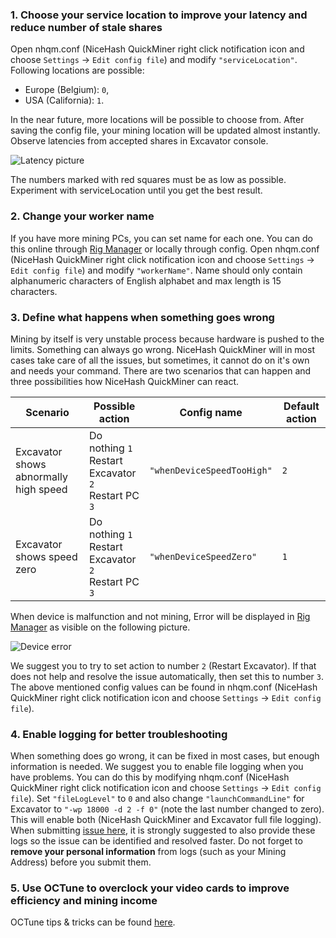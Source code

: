 ### 1. Choose your service location to improve your latency and reduce number of stale shares

Open nhqm.conf (NiceHash QuickMiner right click notification icon and choose `Settings` -> `Edit config file`) and modify `"serviceLocation"`. Following locations are possible:
* Europe (Belgium): `0`,
* USA (California): `1`.

In the near future, more locations will be possible to choose from. After saving the config file, your mining location will be updated almost instantly. Observe latencies from accepted shares in Excavator console.

![Latency picture](https://github.com/nicehash/NiceHashQuickMiner/blob/main/images/latency.png?raw=true)

The numbers marked with red squares must be as low as possible. Experiment with serviceLocation until you get the best result.

### 2. Change your worker name

If you have more mining PCs, you can set name for each one. You can do this online through [Rig Manager](https://www.nicehash.com/my/mining/rigs) or locally through config. Open nhqm.conf (NiceHash QuickMiner right click notification icon and choose `Settings` -> `Edit config file`) and modify `"workerName"`. Name should only contain alphanumeric characters of English alphabet and max length is 15 characters.

### 3. Define what happens when something goes wrong

Mining by itself is very unstable process because hardware is pushed to the limits. Something can always go wrong. NiceHash QuickMiner will in most cases take care of all the issues, but sometimes, it cannot do on it's own and needs your command. There are two scenarios that can happen and three possibilities how NiceHash QuickMiner can react.

Scenario | Possible action | Config name | Default action
---------|-----------------|-------------|---------------
Excavator shows abnormally high speed | Do nothing `1`<br>Restart Excavator `2`<br>Restart PC `3` | `"whenDeviceSpeedTooHigh"` | `2`
Excavator shows speed zero | Do nothing `1`<br>Restart Excavator `2`<br>Restart PC `3` | `"whenDeviceSpeedZero"` | `1`

When device is malfunction and not mining, Error will be displayed in [Rig Manager](https://www.nicehash.com/my/mining/rigs) as visible on the following picture.

![Device error](https://github.com/nicehash/NiceHashQuickMiner/blob/main/images/error.png?raw=true)

We suggest you to try to set action to number `2` (Restart Excavator). If that does not help and resolve the issue automatically, then set this to number `3`.  The above mentioned config values can be found in nhqm.conf (NiceHash QuickMiner right click notification icon and choose `Settings` -> `Edit config file`).

### 4. Enable logging for better troubleshooting

When something does go wrong, it can be fixed in most cases, but enough information is needed. We suggest you to enable file logging when you have problems. You can do this by modifying nhqm.conf (NiceHash QuickMiner right click notification icon and choose `Settings` -> `Edit config file`). Set `"fileLogLevel"` to `0` and also change `"launchCommandLine"` for Excavator to `"-wp 18000 -d 2 -f 0"` (note the last number changed to zero). This will enable both (NiceHash QuickMiner and Excavator full file logging). When submitting [issue here](https://github.com/nicehash/NiceHashQuickMiner/issues), it is strongly suggested to also provide these logs so the issue can be identified and resolved faster. Do not forget to **remove your personal information** from logs (such as your Mining Address) before you submit them.

### 5. Use OCTune to overclock your video cards to improve efficiency and mining income

OCTune tips & tricks can be found [here](https://github.com/nicehash/NiceHashQuickMiner/wiki/OCTune).